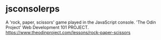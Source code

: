 # jsconsolerps
A 'rock, paper, scissors' game played in the JavaScript console. 'The Odin Project' Web Development 101 PROJECT.
https://www.theodinproject.com/lessons/rock-paper-scissors
